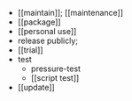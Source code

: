 - [[maintain]]; [[maintenance]]
- [[package]]
- [[personal use]]
- release publicly;
- [[trial]]
- test
    - pressure-test
    - [[script test]]
- [[update]]
